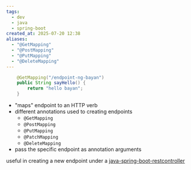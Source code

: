```yaml
---
tags:
  - dev
  - java
  - spring-boot
created_at: 2025-07-20 12:38
aliases:
  - "@GetMapping"
  - "@PostMapping"
  - "@PutMapping"
  - "@DeleteMapping"
---
```

```java
	@GetMapping("/endpoint-ng-bayan")
	public String sayHello() {
		return "hello bayan";
	}
```
- "maps" endpoint to an HTTP verb
- different annotations used to creating endpoints
	- `@GetMapping`
	- `@PostMapping`
	- `@PutMapping`
	- `@PatchMapping`
	- `@DeleteMapping`
- pass the specific endpoint as annotation arguments

useful in creating a new endpoint under a [java-spring-boot-restcontroller](java-spring-boot-restcontroller.md)